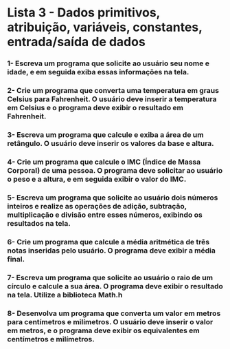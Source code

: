 # Lista 3 - Dados primitivos, atribuição, variáveis, constantes, entrada/saída de dados

### 1- Escreva um programa que solicite ao usuário seu nome e idade, e em seguida exiba essas informações na tela.
### 2- Crie um programa que converta uma temperatura em graus Celsius para Fahrenheit. O usuário deve inserir a temperatura em Celsius e o programa deve exibir o resultado em Fahrenheit.
### 3- Escreva um programa que calcule e exiba a área de um retângulo. O usuário deve inserir os valores da base e altura.
### 4- Crie um programa que calcule o IMC (Índice de Massa Corporal) de uma pessoa. O programa deve solicitar ao usuário o peso e a altura, e em seguida exibir o valor do IMC.
### 5- Escreva um programa que solicite ao usuário dois números inteiros e realize as operações de adição, subtração, multiplicação e divisão entre esses números, exibindo os resultados na tela.
### 6- Crie um programa que calcule a média aritmética de três notas inseridas pelo usuário. O programa deve exibir a média final.
### 7- Escreva um programa que solicite ao usuário o raio de um círculo e calcule a sua área. O programa deve exibir o resultado na tela. Utilize a biblioteca Math.h
### 8- Desenvolva um programa que converta um valor em metros para centímetros e milímetros. O usuário deve inserir o valor em metros, e o programa deve exibir os equivalentes em centímetros e milímetros.
